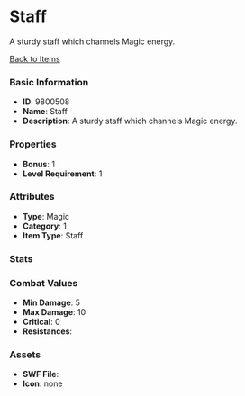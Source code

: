 # Staff

A sturdy staff which channels Magic energy.

[Back to Items](../items.md)

### Basic Information

- **ID**: 9800508
- **Name**: Staff
- **Description**: A sturdy staff which channels Magic energy.

### Properties

- **Bonus**: 1
- **Level Requirement**: 1

### Attributes

- **Type**: Magic     
- **Category**: 1
- **Item Type**: Staff

### Stats


### Combat Values

- **Min Damage**: 5
- **Max Damage**: 10
- **Critical**: 0
- **Resistances**: 

### Assets

- **SWF File**: 
- **Icon**: none

